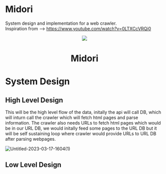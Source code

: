 # Midori

System design and implementation for a web crawler. \
Inspiration from --> https://www.youtube.com/watch?v=0LTXCcVRQi0

<p align="center">
<img src="https://github-production-user-asset-6210df.s3.amazonaws.com/48282663/243183222-2e97f423-5dd6-4cdb-858d-883aa22d1471.png">
<h1 align="center">
   Midori
  </h1>
  
</p>

# System Design

## High Level Design

This will be the high level flow of the data, initally the api will call DB, which will inturn call the crawler which will fetch html pages and parse information. The crawler also needs URLs to fetch html pages which would be in our URL DB, we would initally feed some pages to the URL DB but it will be self sustaining loop where crawler would provide URLs to URL DB after parsing webpages.

![Untitled-2023-03-17-1604(1)](https://github.com/myan-ish/midori/assets/48282663/a1bc1ae5-3c7a-49b5-980c-889628eddd8e)

## Low Level Design
